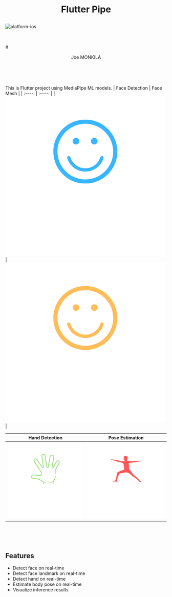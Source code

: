 # <p align="center"> Flutter Pipe </p>

![platform-ios](https://img.shields.io/badge/platform-ios%20%7C%20android-lightgrey)

<br>
<br>
# <p align="center"> Joe MONKILA </p>
<br>
<br>
<br>

This is Flutter project using MediaPipe ML models.
| Face Detection | Face Mesh |
| :----: | :----: |
| <img src="assets/images/smile_blue.png"> | <img src="assets/images/smile_yellow.png"> |

| Hand Detection | Pose Estimation |
| :----: | :----: |
| <img src="assets/images/hand_green.png"> | <img src="assets/images/pose_red.png"> |

<br>
<br>
<br>

## Features

- Detect face on real-time
- Detect face landmark on real-time
- Detect hand on real-time
- Estimate body pose on real-time
- Visualize inference results


<br>
<br>
<br>



<br>
<br>
<br>
